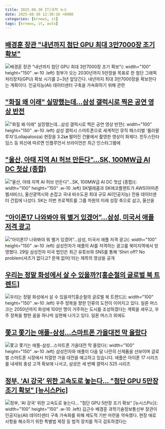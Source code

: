```yaml
---
title: 2025.08.30 IT/과학 뉴스
date: 2025-08-30 12:30:16 +0900
categories: [krnews, it]
tags: [krnews, it, auto]
---
```

## [배경훈 장관 "내년까지 첨단 GPU 최대 3만7000장 조기 확보"](https://n.news.naver.com/mnews/article/277/0005644230)

![배경훈 장관 "내년까지 첨단 GPU 최대 3만7000장 조기 확보"](https://mimgnews.pstatic.net/image/origin/277/2025/08/29/5644230.jpg?type=nf220_150){: width="100" height="150" .w-10 .left}
정부가 오는 2030년까지 5만장을 목표로 한 첨단 그래픽처리장치(GPU) 확보 시기를 2~3년 앞당긴다. 내년까지 최대 3만7000장을 확보한다는 계획이다. 인공지능(AI) 데이터센터 구축을 가속화하기 위해 관련

## ["화질 왜 이래" 실망했는데…삼성 갤럭시로 찍은 공연 영상 반전](https://n.news.naver.com/mnews/article/025/0003465499)

!["화질 왜 이래" 실망했는데…삼성 갤럭시로 찍은 공연 영상 반전](https://mimgnews.pstatic.net/image/origin/025/2025/08/30/3465499.jpg?type=nf220_150){: width="100" height="150" .w-10 .left}
삼성 갤럭시 스마트폰으로 세계적인 뮤직 페스티벌 ‘롤라팔루자’(Lollapalooza) 현장을 3.2㎞ 떨어진 건물에서 촬영한 영상이 화제다. 힌두스탄타임스 등 외신에 따르면 인플루언서 브라이언은 최근 인스타그램에

## ["울산, 아태 지역 AI 허브 만든다"…SK, 100MW급 AI DC 첫삽 (종합)](https://n.news.naver.com/mnews/article/008/0005243040)

!["울산, 아태 지역 AI 허브 만든다"…SK, 100MW급 AI DC 첫삽 (종합)](https://mimgnews.pstatic.net/image/origin/008/2025/08/29/5243040.jpg?type=nf220_150){: width="100" height="150" .w-10 .left}
SK텔레콤과 SK에코플랜트가 AWS(아마존웹서비스), 울산광역시와 손잡고 국내 비수도권 최대 규모 AI(인공지능) 전용 데이터센터 건립에 나섰다. SK는 이번 프로젝트를 그룹 차원의 미래 성장 축으로 삼고, 울산을

## [“아이폰17 나와봐야 뭐 별거 있겠어”…삼성, 미국서 애플 저격 광고](https://n.news.naver.com/mnews/article/009/0005549560)

![“아이폰17 나와봐야 뭐 별거 있겠어”…삼성, 미국서 애플 저격 광고](https://mimgnews.pstatic.net/image/origin/009/2025/08/29/5549560.jpg?type=nf220_150){: width="100" height="150" .w-10 .left}
삼성전자가 애플의 AI를 저격하는 광고를 북미지역에서 방영했다. 29일 삼성전자 미국 법인은 최근 유튜브와 SNS를 통해 ‘Shirt off? No problem(셔츠가 없다고? 문제 없어)’라는 제목의 영상을 공개

## [우리는 정말 화성에서 살 수 있을까?[홍순철의 글로벌 북 트렌드]](https://n.news.naver.com/mnews/article/015/0005177671)

![우리는 정말 화성에서 살 수 있을까?[홍순철의 글로벌 북 트렌드]](https://mimgnews.pstatic.net/image/origin/015/2025/08/29/5177671.jpg?type=nf220_150){: width="100" height="150" .w-10 .left}
우주 정복을 향한 인류의 도전이 이어지고 있다. 일론 머스크는 2050년까지 화성에 100만 명이 거주하는 도시를 조성하겠다는 계획을 세우고, 우주 정복을 향한 꿈을 하나씩 실현해 나가고 있다. 일론 머스크 외에도

## [쫓고 쫓기는 애플-삼성…스마트폰 가을대전 막 올랐다](https://n.news.naver.com/mnews/article/374/0000460324)

![쫓고 쫓기는 애플-삼성…스마트폰 가을대전 막 올랐다](https://mimgnews.pstatic.net/image/origin/374/2025/08/29/460324.jpg?type=nf220_150){: width="100" height="150" .w-10 .left}
삼성전자와 애플이 다음 달 나란히 신제품을 선보이며 글로벌 스마트폰 시장에서 치열한 가을 대전을 예고하고 있습니다. 애플은 아이폰 17 시리즈를 내세워 충성 고객 확보에 나서고, 삼성은 세 번째 갤럭시 S25 시리즈

## [정부, ‘AI 강국’ 위한 고속도로 놓는다… "첨단 GPU 5만장 조기 확보" [뉴시스Pic]](https://n.news.naver.com/mnews/article/003/0013450840)

![정부, ‘AI 강국’ 위한 고속도로 놓는다… "첨단 GPU 5만장 조기 확보" [뉴시스Pic]](https://mimgnews.pstatic.net/image/origin/003/2025/08/29/13450840.jpg?type=nf220_150){: width="100" height="150" .w-10 .left}
김근수 배경훈 과학기술정보통신부 장관이 인공지능(AI) 데이터센터 구축 가속화를 위해 제도적 기반 마련을 약속했다. 현장 애로사항을 해소하기 위한 특별법 제정 등 법적 장치를 적극 검토하겠다는

